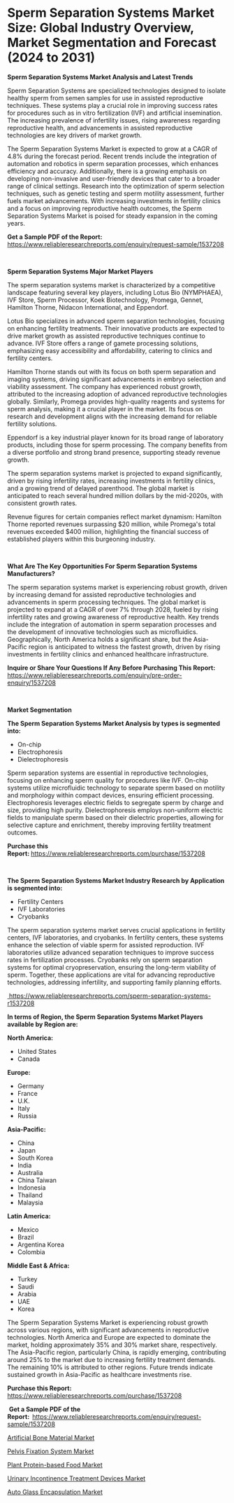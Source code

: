 <p><h1>Sperm Separation Systems Market Size: Global Industry Overview, Market Segmentation and Forecast (2024 to 2031)</h1></p><p><strong>Sperm Separation Systems Market Analysis and Latest Trends</strong></p>
<p><p>Sperm Separation Systems are specialized technologies designed to isolate healthy sperm from semen samples for use in assisted reproductive techniques. These systems play a crucial role in improving success rates for procedures such as in vitro fertilization (IVF) and artificial insemination. The increasing prevalence of infertility issues, rising awareness regarding reproductive health, and advancements in assisted reproductive technologies are key drivers of market growth.</p><p>The Sperm Separation Systems Market is expected to grow at a CAGR of 4.8% during the forecast period. Recent trends include the integration of automation and robotics in sperm separation processes, which enhances efficiency and accuracy. Additionally, there is a growing emphasis on developing non-invasive and user-friendly devices that cater to a broader range of clinical settings. Research into the optimization of sperm selection techniques, such as genetic testing and sperm motility assessment, further fuels market advancements. With increasing investments in fertility clinics and a focus on improving reproductive health outcomes, the Sperm Separation Systems Market is poised for steady expansion in the coming years.</p></p>
<p><strong>Get a Sample PDF of the Report:&nbsp;</strong> <a href="https://www.reliableresearchreports.com/enquiry/request-sample/1537208?utm_campaign=24&utm_medium=2&utm_source=Github&utm_content=ia&utm_term=05112024&utm_id=sperm-separation-systems">https://www.reliableresearchreports.com/enquiry/request-sample/1537208</a></p>
<p>&nbsp;</p>
<p><strong>Sperm Separation Systems Major Market Players</strong></p>
<p><p>The sperm separation systems market is characterized by a competitive landscape featuring several key players, including Lotus Bio (NYMPHAEA), IVF Store, Sperm Processor, Koek Biotechnology, Promega, Gennet, Hamilton Thorne, Nidacon International, and Eppendorf. </p><p>Lotus Bio specializes in advanced sperm separation technologies, focusing on enhancing fertility treatments. Their innovative products are expected to drive market growth as assisted reproductive techniques continue to advance. IVF Store offers a range of gamete processing solutions, emphasizing easy accessibility and affordability, catering to clinics and fertility centers. </p><p>Hamilton Thorne stands out with its focus on both sperm separation and imaging systems, driving significant advancements in embryo selection and viability assessment. The company has experienced robust growth, attributed to the increasing adoption of advanced reproductive technologies globally. Similarly, Promega provides high-quality reagents and systems for sperm analysis, making it a crucial player in the market. Its focus on research and development aligns with the increasing demand for reliable fertility solutions.</p><p>Eppendorf is a key industrial player known for its broad range of laboratory products, including those for sperm processing. The company benefits from a diverse portfolio and strong brand presence, supporting steady revenue growth.</p><p>The sperm separation systems market is projected to expand significantly, driven by rising infertility rates, increasing investments in fertility clinics, and a growing trend of delayed parenthood. The global market is anticipated to reach several hundred million dollars by the mid-2020s, with consistent growth rates.</p><p>Revenue figures for certain companies reflect market dynamism: Hamilton Thorne reported revenues surpassing $20 million, while Promega's total revenues exceeded $400 million, highlighting the financial success of established players within this burgeoning industry.</p></p>
<p>&nbsp;</p>
<p><strong>What Are The Key Opportunities For Sperm Separation Systems Manufacturers?</strong></p>
<p><p>The sperm separation systems market is experiencing robust growth, driven by increasing demand for assisted reproductive technologies and advancements in sperm processing techniques. The global market is projected to expand at a CAGR of over 7% through 2028, fueled by rising infertility rates and growing awareness of reproductive health. Key trends include the integration of automation in sperm separation processes and the development of innovative technologies such as microfluidics. Geographically, North America holds a significant share, but the Asia-Pacific region is anticipated to witness the fastest growth, driven by rising investments in fertility clinics and enhanced healthcare infrastructure.</p></p>
<p><strong>Inquire or Share Your Questions If Any Before Purchasing This Report:</strong> <a href="https://www.reliableresearchreports.com/enquiry/pre-order-enquiry/1537208?utm_campaign=24&utm_medium=2&utm_source=Github&utm_content=ia&utm_term=05112024&utm_id=sperm-separation-systems">https://www.reliableresearchreports.com/enquiry/pre-order-enquiry/1537208</a></p>
<p>&nbsp;</p>
<p><strong>Market Segmentation</strong></p>
<p><strong>The Sperm Separation Systems Market Analysis by types is segmented into:</strong></p>
<p><ul><li>On-chip</li><li>Electrophoresis</li><li>Dielectrophoresis</li></ul></p>
<p><p>Sperm separation systems are essential in reproductive technologies, focusing on enhancing sperm quality for procedures like IVF. On-chip systems utilize microfluidic technology to separate sperm based on motility and morphology within compact devices, ensuring efficient processing. Electrophoresis leverages electric fields to segregate sperm by charge and size, providing high purity. Dielectrophoresis employs non-uniform electric fields to manipulate sperm based on their dielectric properties, allowing for selective capture and enrichment, thereby improving fertility treatment outcomes.</p></p>
<p><strong>Purchase this Report:&nbsp;</strong><a href="https://www.reliableresearchreports.com/purchase/1537208?utm_campaign=24&utm_medium=2&utm_source=Github&utm_content=ia&utm_term=05112024&utm_id=sperm-separation-systems">https://www.reliableresearchreports.com/purchase/1537208</a></p>
<p>&nbsp;</p>
<p><strong>The Sperm Separation Systems Market Industry Research by Application is segmented into:</strong></p>
<p><ul><li>Fertility Centers</li><li>IVF Laboratories</li><li>Cryobanks</li></ul></p>
<p><p>The sperm separation systems market serves crucial applications in fertility centers, IVF laboratories, and cryobanks. In fertility centers, these systems enhance the selection of viable sperm for assisted reproduction. IVF laboratories utilize advanced separation techniques to improve success rates in fertilization processes. Cryobanks rely on sperm separation systems for optimal cryopreservation, ensuring the long-term viability of sperm. Together, these applications are vital for advancing reproductive technologies, addressing infertility, and supporting family planning efforts.</p></p>
<p><a href="https://www.reliableresearchreports.com/sperm-separation-systems-r1537208?utm_campaign=24&utm_medium=2&utm_source=Github&utm_content=ia&utm_term=05112024&utm_id=sperm-separation-systems">&nbsp;https://www.reliableresearchreports.com/sperm-separation-systems-r1537208</a></p>
<p><strong>In terms of Region, the Sperm Separation Systems Market Players available by Region are:</strong></p>
<p>
    <p> <strong> North America: </strong>
        <ul>
            <li>United States</li>
            <li>Canada</li>
        </ul>
        </p> 
    <p> <strong> Europe: </strong>
        <ul>
            <li>Germany</li>
            <li>France</li>
            <li>U.K.</li>
            <li>Italy</li>
            <li>Russia</li>
        </ul>
        </p> 
    <p> <strong> Asia-Pacific: </strong>
        <ul>
            <li>China</li>
            <li>Japan</li>
            <li>South Korea</li>
            <li>India</li>
            <li>Australia</li>
            <li>China Taiwan</li>
            <li>Indonesia</li>
            <li>Thailand</li>
            <li>Malaysia</li>
        </ul>
        </p> 
    <p> <strong> Latin America: </strong>
        <ul>
            <li>Mexico</li>
            <li>Brazil</li>
            <li>Argentina Korea</li>
            <li>Colombia</li>
        </ul>
        </p> 
    <p> <strong> Middle East & Africa: </strong>
        <ul>
            <li>Turkey</li>
            <li>Saudi</li>
            <li>Arabia</li>
            <li>UAE</li>
            <li>Korea</li>
        </ul>
    </p>
    </p>
<p><p>The Sperm Separation Systems Market is experiencing robust growth across various regions, with significant advancements in reproductive technologies. North America and Europe are expected to dominate the market, holding approximately 35% and 30% market share, respectively. The Asia-Pacific region, particularly China, is rapidly emerging, contributing around 25% to the market due to increasing fertility treatment demands. The remaining 10% is attributed to other regions. Future trends indicate sustained growth in Asia-Pacific as healthcare investments rise.</p></p>
<p><strong>Purchase this Report: </strong><a href="https://www.reliableresearchreports.com/purchase/1537208?utm_campaign=24&utm_medium=2&utm_source=Github&utm_content=ia&utm_term=05112024&utm_id=sperm-separation-systems">https://www.reliableresearchreports.com/purchase/1537208</a></p>
<p>&nbsp;<strong>Get a Sample PDF of the Report:&nbsp;&nbsp;</strong><a href="https://www.reliableresearchreports.com/enquiry/request-sample/1537208?utm_campaign=24&utm_medium=2&utm_source=Github&utm_content=ia&utm_term=05112024&utm_id=sperm-separation-systems">https://www.reliableresearchreports.com/enquiry/request-sample/1537208</a></p>
<p><strong></strong></p>
<p><p><a href="https://issuu.com/reportprime-2/docs/artificial-bone-material-market-siz_be2231a880d54a?utm_campaign=24&utm_medium=2&utm_source=Github&utm_content=ia&utm_term=05112024&utm_id=sperm-separation-systems">Artificial Bone Material Market</a></p><p><a href="https://issuu.com/reportprime-2/docs/pelvis-fixation-system-market-size-_325215fc20b88c?utm_campaign=24&utm_medium=2&utm_source=Github&utm_content=ia&utm_term=05112024&utm_id=sperm-separation-systems">Pelvis Fixation System Market</a></p><p><a href="https://github.com/poppeotabedvo5/Market-Research-Report-List-1/blob/main/plant-protein-based-food-market.md?utm_campaign=24&utm_medium=2&utm_source=Github&utm_content=ia&utm_term=05112024&utm_id=sperm-separation-systems">Plant Protein-based Food Market</a></p><p><a href="https://issuu.com/reportprime-2/docs/urinary-incontinence-treatment-devi_5d2471768bdccb?utm_campaign=24&utm_medium=2&utm_source=Github&utm_content=ia&utm_term=05112024&utm_id=sperm-separation-systems">Urinary Incontinence Treatment Devices Market</a></p><p><a href="https://github.com/inouyeaowaugh3/Market-Research-Report-List-1/blob/main/auto-glass-encapsulation-market.md?utm_campaign=24&utm_medium=2&utm_source=Github&utm_content=ia&utm_term=05112024&utm_id=sperm-separation-systems">Auto Glass Encapsulation Market</a></p></p>